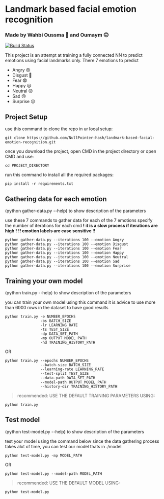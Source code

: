 # Landmark based facial emotion recognition 
### Made by Wahbi Oussma 😤 and Oumaym 🙃

[![Build Status](https://travis-ci.org/joemccann/dillinger.svg?branch=master)](https://travis-ci.org/joemccann/dillinger)

This project is an attempt at training a fully connected NN to predict emotions using facial landmarks only.
There 7 emotions to predict

- Angry 😠
- Disgust 🤢
- Fear 😨
- Happy 😃
- Neutral 😐
- Sad 😢
- Surprise 😲

## Project Setup

use this command to clone the repo in ur local setup:
```
git clone https://github.com/NullPointer-hash/landmark-based-facial-emotion-recognition.git
```
once you download the project, open CMD in the project directory or open CMD and use:
```
cd PROJECT_DIRECTORY
```
run this command to install all the required packages:
```
pip install -r requirements.txt
```
## Gathering data for each emotion
(python gather-data.py --help) to show description of the parameters

use these 7 commands to gather data for each of the 7 emotions
specify the number of iterations for each cmd
**! it is a slow process if iterations are high !**
**!! emotion labels are case sensitive !!**

```
python gather-data.py --iterations 100 --emotion Angry
python gather-data.py --iterations 100 --emotion Disgust
python gather-data.py --iterations 100 --emotion Fear
python gather-data.py --iterations 100 --emotion Happy
python gather-data.py --iterations 100 --emotion Neutral
python gather-data.py --iterations 100 --emotion Sad
python gather-data.py --iterations 100 --emotion Surprise
```

## Training your own model

(python train.py --help) to show description of the parameters

you can train your own model using this command
it is advice to use more than 6000 rows in the dataset to have good results
```
python train.py -e NUMBER_EPOCHS
                -bs BATCH_SIZE 
                -lr LEARNING_RATE 
                -ts TEST_SIZE
                -dp DATA_SET_PATH
                -mp OUTPUT_MODEL_PATH
                -hd TRAINING_HISTORY_PATH
```

OR

```
python train.py --epochs NUMBER_EPOCHS
                --batch-size BATCH_SIZE 
                --learning-rate LEARNING_RATE 
                --test-split TEST_SIZE
                --data-path DATA_SET_PATH
                --model-path OUTPUT_MODEL_PATH
                --history-dir TRAINING_HISTORY_PATH
```

> recommended: USE THE DEFAULT TRAINING PARAMETERS USING:
```
python train.py
```

## Test model

(python test-model.py --help) to show description of the parameters

test your model using the command below
since the data gathering process takes alot of time, you can test our model thats in ./model

```
python test-model.py -mp MODEL_PATH
```

OR 

```
python test-model.py --model-path MODEL_PATH
```


> recommended: USE THE DEFAULT MODEL USING:
```
python test-model.py
```

